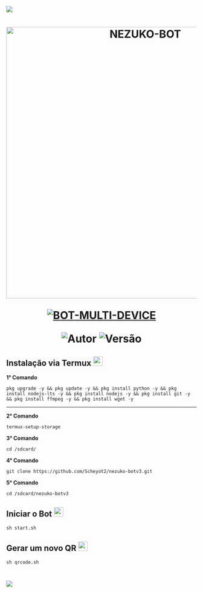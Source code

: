 <img src="https://readme-typing-svg.herokuapp.com/?font=mono&size=30&duration=4000&color=FF00FF&center=falso&vCenter=falso&lines=𝐍𝐄𝐙𝐔𝐊𝐎-𝐁𝐎𝐓+𝐕3.5;𝐁𝐎𝐓+𝐌𝐔𝐋𝐓𝐈+𝐃𝐄𝐕𝐈𝐂𝐄;1500+𝐂𝐎𝐌𝐀𝐍𝐃𝐎𝐒+2023;𝕸.𝕾𝖈𝖍𝖊𝖞𝖔𝖙-𝕯𝖔𝖒𝖎𝖓𝖆✰✰✰✰✰">      

<h1 align="center">
<p>
<img src= "https://telegra.ph/file/2a30b2d0a9c6a1691d805.jpg" alt="NEZUKO-BOT" width="720">
</p>

<p align="center">
<a href="#"><img title="BOT-MULTI-DEVICE" src="https://img.shields.io/badge/BOT•MULTI•DEVICE-blue?&style=for-the-badge"></a>
</p>

<p align="center">
<img title="Autor" src="https://img.shields.io/badge/Autor-@Daniel-orange.svg?style=for-the-badge&logo=github"></a>
<img title="Versão" src="https://img.shields.io/badge/Versão-3.5.0-orange.svg?style=for-the-badge&logo=github"></a>
</p>

## Instalação via Termux  <img src="https://user-images.githubusercontent.com/108157095/182052725-6568419a-6a9f-490a-85ea-90b94af694fe.png" height="25px">
**1° Comando**
```
pkg upgrade -y && pkg update -y && pkg install python -y && pkg install nodejs-lts -y && pkg install nodejs -y && pkg install git -y && pkg install ffmpeg -y && pkg install wget -y
```
---------------------------

**2° Comando**
```
termux-setup-storage
```
**3° Comando**
```
cd /sdcard/
```
**4° Comando**
```
git clone https://github.com/Scheyot2/nezuko-botv3.git
```
**5° Comando**
```
cd /sdcard/nezuko-botv3
```

## Iniciar o Bot  <img src="https://user-images.githubusercontent.com/108157095/182053901-78e4a217-51ba-42a3-8ec5-38ed978ad752.png" height="25px">
```
sh start.sh
```

## Gerar um novo QR  <img src="https://user-images.githubusercontent.com/108157095/182053978-d1a08952-4625-4e3f-b469-c8ebe4f22ac8.png" height="25px">
```
sh qrcode.sh
```
```
```
```
```

<img src="https://readme-typing-svg.herokuapp.com/?font=mono&size=30&duration=4000&color=00FFFF&center=falso&vCenter=falso&lines=𝕸.𝕾𝖈𝖍𝖊𝖞𝖔𝖙+𝕯𝖔𝖒𝖎𝖓𝖆✰✰✰✰✰">      

